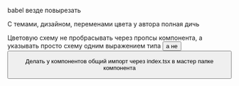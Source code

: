 babel везде повырезать

С темами, дизайном, переменами цвета у автора полная дичь

Цветовую схему не пробрасывать через пропсы компонента, а указывать просто схему одним выражением типа <Button dark /> а не <Button theme={ButtonThemes.DARK} />

Делать у компонентов общий импорт через index.tsx в мастер папке компонента
